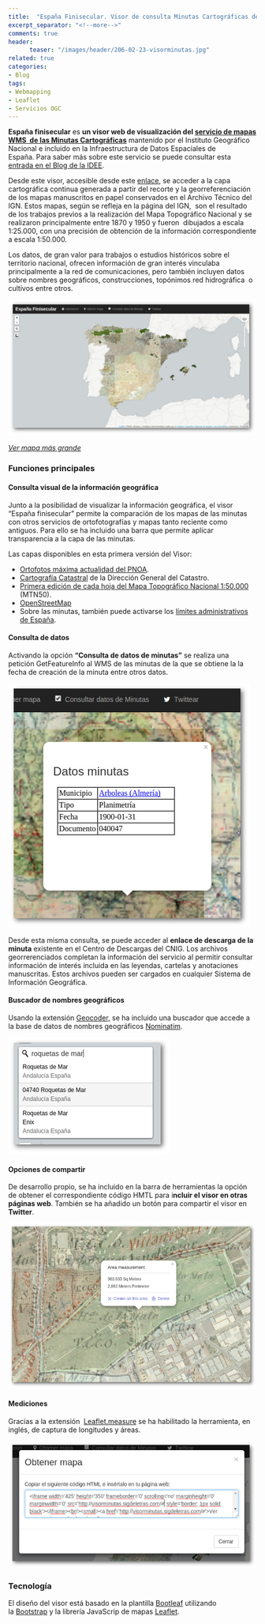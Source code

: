 ```yaml
---
title:  "España Finisecular. Visor de consulta Minutas Cartográficas del IGN"
excerpt_separator: "<!--more-->"
comments: true
header:
      teaser: "/images/header/206-02-23-visorminutas.jpg"
related: true
categories: 
- Blog
tags:
- Webmapping
- Leaflet
- Servicios OGC
---
```


**España finisecular** es **un visor web de visualización del [servicio de mapas WMS  de las Minutas Cartográficas](http://www.ign.es/wms/minutas-cartograficas?request=GetCapabilities&service=WMS)** mantenido por el Instituto Geográfico Nacional e incluido en la Infraestructura de Datos Espaciales de España. Para saber más sobre este servicio se puede consultar esta [entrada en el Blog de la IDEE](http://blog-idee.blogspot.com.es/2015/09/servicio-de-mapas-de-minutas.html).

<!--more-->

Desde este visor, accesible desde este [enlace](/webpamming/visorminutas/), se acceder a la capa cartográfica continua generada a partir del recorte y la georreferenciación de los mapas manuscritos en papel conservados en el Archivo Técnico del IGN. Estos mapas, según se refleja en la página del IGN,  son el resultado de los trabajos previos a la realización del Mapa Topográfico Nacional y se realizaron principalmente entre 1870 y 1950 y fueron  dibujados a escala 1:25.000, con una precisión de obtención de la información correspondiente a escala 1:50.000.

Los datos, de gran valor para trabajos o estudios históricos sobre el territorio nacional, ofrecen información de gran interés vinculaba principalmente a la red de comunicaciones, pero también incluyen datos sobre nombres geográficos, construcciones, topónimos red hidrográfica  o cultivos entre otros.
 
![Visor minutas](/images/header/206-02-23-visorminutas.jpg)

*[Ver mapa más grande](/webpamming/visorminutas/)*

### Funciones principales

#### Consulta visual de la información geográfica

Junto a la posibilidad de visualizar la información geográfica, el visor “España finisecular” permite la comparación de los mapas de las minutas con otros servicios de ortofotografías y mapas tanto reciente como antiguos. Para ello se ha incluido una barra que permite aplicar transparencia a la capa de las minutas.

Las capas disponibles en esta primera versión del Visor:

*   [Ortofotos máxima actualidad del PNOA](http:/www.ign.es/wms-inspire/pnoa-ma?request=GetCapabilities&service=WMS).
*   [Cartografía Catastral](http://ovc.catastro.meh.es/Cartografia/WMS/ServidorWMS.aspx?request=GetCapabilities&service=WMS) de la Dirección General del Catastro.
*   [Primera edición de cada hoja del Mapa Topográfico Nacional 1:50.000](http://www.ign.es/wms/primera-edicion-mtn?request=GetCapabilities&service=WMS) (MTN50).
*   [OpenStreetMap](http://www.openstreetmap.org/)
*   Sobre las minutas, también puede activarse los [límites administrativos de España](http://www.ign.es/wms-inspire/unidades-administrativas?request=GetCapabilities&service=WMS).

#### Consulta de datos

Activando la opción **“Consulta de datos de minutas”** se realiza una petición GetFeatureInfo al WMS de las minutas de la que se obtiene la la fecha de creación de la minuta entre otros datos.

![](/images/blog/04_wms.jpg)

Desde esta misma consulta, se puede acceder al **enlace de descarga de la minuta** existente en el Centro de Descargas del CNIG. Los archivos georrerenciados completan la información del servicio al permitir consultar información de interés incluida en las leyendas, cartelas y anotaciones manuscritas. Estos archivos pueden ser cargados en cualquier Sistema de Información Geográfica.

#### Buscador de nombres geográficos

Usando la extensión [Geocoder,](https://github.com/perliedman/leaflet-control-geocoder) se ha incluido una buscador que accede a la base de datos de nombres geográficos [Nominatim](http://wiki.openstreetmap.org/wiki/Nominatim).

![](/images/blog/01_loc.jpg)

#### Opciones de compartir

De desarrollo propio, se ha incluido en la barra de herramientas la opción de obtener el correspondiente código HMTL para i**ncluir el visor en otras páginas web**. También se ha añadido un botón para compartir el visor en **Twitter**.

![](/images/blog/02_measue.jpg)

#### Mediciones

Gracias a la extensión  [Leaflet.measure](https://github.com/ljagis/leaflet-measure) se ha habilitado la herramienta, en inglés, de captura de longitudes y áreas. 

![](/images/blog/03_embeber.jpg)

### Tecnología

El diseño del visor está basado en la plantilla [Bootleaf](http://bmcbride.github.io/bootleaf/) utilizando la [Bootstrap](http://getbootstrap.com/) y la librería JavaScrip de mapas [Leaflet](http://leafletjs.com/).
        
